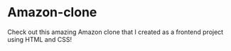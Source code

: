 # Amazon-clone
Check out this amazing Amazon clone that I created as a frontend project using HTML and CSS!

